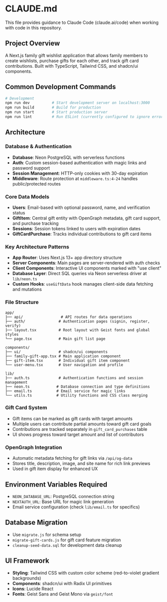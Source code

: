 # CLAUDE.md

This file provides guidance to Claude Code (claude.ai/code) when working with code in this repository.

## Project Overview

A Next.js family gift wishlist application that allows family members to create wishlists, purchase gifts for each other, and track gift card contributions. Built with TypeScript, Tailwind CSS, and shadcn/ui components.

## Common Development Commands

```bash
# Development
npm run dev          # Start development server on localhost:3000
npm run build        # Build for production
npm run start        # Start production server
npm run lint         # Run ESLint (currently configured to ignore errors)
```

## Architecture

### Database & Authentication
- **Database**: Neon PostgreSQL with serverless functions
- **Auth**: Custom session-based authentication with magic links and password support
- **Session Management**: HTTP-only cookies with 30-day expiration
- **Middleware**: Route protection at `middleware.ts:4-24` handles public/protected routes

### Core Data Models
- **Users**: Email-based with optional password, name, and verification status
- **GiftItem**: Central gift entity with OpenGraph metadata, gift card support, and purchase tracking
- **Sessions**: Session tokens linked to users with expiration dates
- **GiftCardPurchase**: Tracks individual contributions to gift card items

### Key Architecture Patterns
- **App Router**: Uses Next.js 13+ app directory structure
- **Server Components**: Main pages are server-rendered with auth checks
- **Client Components**: Interactive UI components marked with "use client"
- **Database Layer**: Direct SQL queries via Neon serverless driver at `lib/neon.ts`
- **Custom Hooks**: `useGiftData` hook manages client-side data fetching and mutations

### File Structure
```
app/
├── api/                 # API routes for data operations
├── auth/               # Authentication pages (signin, register, verify)
├── layout.tsx          # Root layout with Geist fonts and global styles
└── page.tsx            # Main gift list page

components/
├── ui/                 # shadcn/ui components
├── family-gift-app.tsx # Main application component
├── gift-item.tsx       # Individual gift item component
└── user-menu.tsx       # User navigation and profile

lib/
├── auth.ts             # Authentication functions and session management
├── neon.ts            # Database connection and type definitions
├── email.ts           # Email service for magic links
└── utils.ts           # Utility functions and CSS class merging
```

### Gift Card System
- Gift items can be marked as gift cards with target amounts
- Multiple users can contribute partial amounts toward gift card goals
- Contributions are tracked separately in `gift_card_purchases` table
- UI shows progress toward target amount and list of contributors

### OpenGraph Integration
- Automatic metadata fetching for gift links via `/api/og-data`
- Stores title, description, image, and site name for rich link previews
- Used in gift item display for enhanced UX

## Environment Variables Required
- `NEON_DATABASE_URL`: PostgreSQL connection string
- `NEXTAUTH_URL`: Base URL for magic link generation
- Email service configuration (check `lib/email.ts` for specifics)

## Database Migration
- Use `migrate.js` for schema setup
- `migrate-gift-cards.js` for gift card feature migration
- `cleanup-seed-data.sql` for development data cleanup

## UI Framework
- **Styling**: Tailwind CSS with custom color scheme (red-to-violet gradient backgrounds)
- **Components**: shadcn/ui with Radix UI primitives
- **Icons**: Lucide React
- **Fonts**: Geist Sans and Geist Mono via `geist/font`